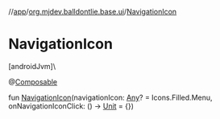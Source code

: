 //[app](../../index.md)/[org.mjdev.balldontlie.base.ui](index.md)/[NavigationIcon](-navigation-icon.md)

# NavigationIcon

[androidJvm]\

@[Composable](https://developer.android.com/reference/kotlin/androidx/compose/runtime/Composable.html)

fun [NavigationIcon](-navigation-icon.md)(navigationIcon: [Any](https://kotlinlang.org/api/latest/jvm/stdlib/kotlin/-any/index.html)? = Icons.Filled.Menu, onNavigationIconClick: () -&gt; [Unit](https://kotlinlang.org/api/latest/jvm/stdlib/kotlin/-unit/index.html) = {})
